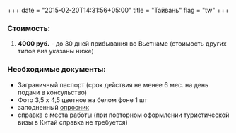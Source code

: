 +++
date = "2015-02-20T14:31:56+05:00"
title = "Тайвань"
flag = "tw"
+++

### Стоимость: 

1) **4000 руб.** - до 30 дней прибывания во Вьетнаме (стоимость других типов виз указаны ниже)


### Необходимые документы:

- Заграничный паспорт (срок действия не менее 6 мес. на день подачи в консульство)
- Фото 3,5 х 4,5 цветное на белом фоне 1 шт
- заподненный [опросник](/forms/cn.doc)
- справка с места работы (при повторном оформлении туристической визы в Китай справка не требуется)
